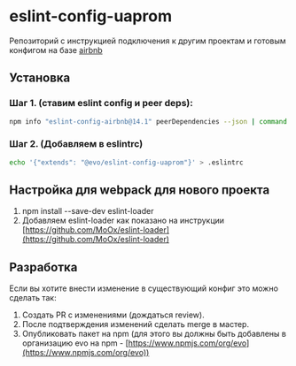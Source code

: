 # eslint-config-uaprom
Репозиторий c инструкцией подключения к другим проектам и 
готовым конфигом на базе [airbnb](https://github.com/airbnb/javascript)

## Установка

### Шаг 1. (ставим eslint config и peer deps):

```bash
npm info "eslint-config-airbnb@14.1" peerDependencies --json | command sed 's/[\{\},]//g ; s/: /@/g' | xargs npm install --save-dev "@evo/eslint-config-uaprom@latest"
```

### Шаг 2. (Добавляем в eslintrc)
```bash
echo '{"extends": "@evo/eslint-config-uaprom"}' > .eslintrc
```

## Настройка для webpack для нового проекта
1. npm install --save-dev eslint-loader
2. Добавляем eslint-loader как показано на инструкции [https://github.com/MoOx/eslint-loader](https://github.com/MoOx/eslint-loader)

## Разработка
Если вы хотите внести изменение в существующий конфиг это можно сделать так:

1. Создать PR c изменениями (дождаться review).
2. После подтверждения изменений сделать merge в мастер.
3. Опубликовать пакет на npm (для этого вы должны быть добавлены в организацию evo на npm - [https://www.npmjs.com/org/evo](https://www.npmjs.com/org/evo))

